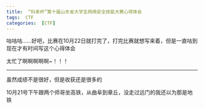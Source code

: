 ```yaml
---
title:  “科来杯”第十届山东省大学生网络安全技能大赛心得体会
tags:  CTF
categories:  [CTF]
---
```


咕咕咕……好吧，比赛在10月22日就打完了，打完比赛就想写来着，但是一直咕到现在才有时间写这个心得体会

太忙了啊啊啊啊啊~！！！

-----

虽然成绩不是很好，但是收获还是很多的

10月21号下午跟两个师哥坐高铁，从曲阜到章丘，没走过远门的我还以为那是地铁

